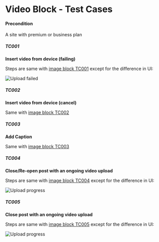 
# Video Block - Test Cases

#### **Precondition**

A site with premium or business plan

##### TC001

**Insert video from device (failing)**

Steps are same with [image block TC001](https://github.com/wordpress-mobile/test-cases/blob/master/test-cases/gutenberg/image.md#tc001) except for the difference in UI:

![Upload failed](../resources/video-upload-failed.png)

##### TC002

**Insert video from device (cancel)**

Same with [image block TC002](https://github.com/wordpress-mobile/test-cases/blob/master/test-cases/gutenberg/image.md#tc002) 

##### TC003

**Add Caption**

Same with [image block TC003](https://github.com/wordpress-mobile/test-cases/blob/master/test-cases/gutenberg/image.md#tc003)

##### TC004

**Close/Re-open post with an ongoing video upload**

Steps are same with [image block TC004](https://github.com/wordpress-mobile/test-cases/blob/master/test-cases/gutenberg/image.md#tc004) except for the difference in UI:

![Upload progress](../resources/upload-progress-video.png)

##### TC005

**Close post with an ongoing video upload**

Steps are same with [image block TC005](https://github.com/wordpress-mobile/test-cases/blob/master/test-cases/gutenberg/image.md#tc005) except for the difference in UI:

![Upload progress](../resources/upload-progress-video.png)



